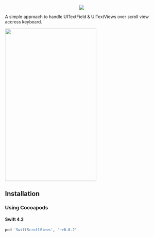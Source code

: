 <p align="center">
  <img src="https://raw.githubusercontent.com/RAJAMOHAN-S/rajamohan-s.github.io/master/resources/repo_swift_scrollviews/logoimage.png">
</p>
<p>
A simple approach to handle UITextField & UITextViews over scroll view accross keyboard.
</p>
<p align="left">
  <img width = "300" height = "500" src="./images/demo.gif">
</p>

## Installation

### Using Cocoapods
#### Swift 4.2
```ruby
pod 'SwiftScrollViews', '~>0.0.2'
```
